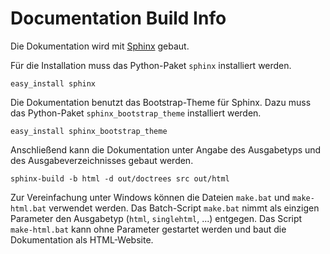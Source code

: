 # Documentation Build Info

Die Dokumentation wird mit [Sphinx](http://sphinx-doc.org/) gebaut.

Für die Installation muss das Python-Paket `sphinx` installiert werden.

    easy_install sphinx

Die Dokumentation benutzt das Bootstrap-Theme für Sphinx. Dazu muss das Python-Paket `sphinx_bootstrap_theme` installiert werden.

    easy_install sphinx_bootstrap_theme

Anschließend kann die Dokumentation unter Angabe des Ausgabetyps und des Ausgabeverzeichnisses gebaut werden.

    sphinx-build -b html -d out/doctrees src out/html

Zur Vereinfachung unter Windows können die Dateien `make.bat` und `make-html.bat` verwendet werden. Das Batch-Script `make.bat` nimmt als einzigen Parameter den Ausgabetyp (`html`, `singlehtml`, ...) entgegen. Das Script `make-html.bat` kann ohne Parameter gestartet werden und baut die Dokumentation als HTML-Website.
